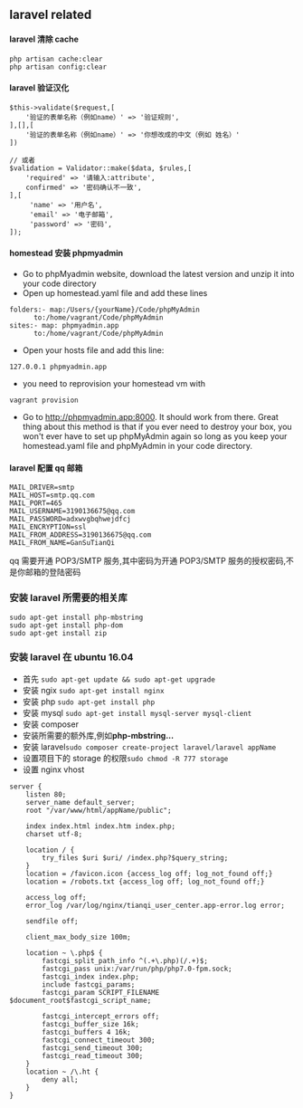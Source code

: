## laravel related

#### laravel 清除 cache

```
php artisan cache:clear
php artisan config:clear
```

#### laravel 验证汉化

```
$this->validate($request,[
    '验证的表单名称（例如name）' => '验证规则',
],[],[
    '验证的表单名称（例如name）' => '你想改成的中文（例如 姓名）'
])

// 或者
$validation = Validator::make($data, $rules,[
    'required' => '请输入:attribute',
    confirmed' => '密码确认不一致',
],[
     'name' => '用户名',
     'email' => '电子邮箱',
     'password' => '密码',
]);
```

#### homestead 安装 phpmyadmin

- Go to phpMyadmin website, download the latest version and unzip it into your code directory
- Open up homestead.yaml file and add these lines

```
folders:- map:/Users/{yourName}/Code/phpMyAdmin
      to:/home/vagrant/Code/phpMyAdmin
sites:- map: phpmyadmin.app
      to:/home/vagrant/Code/phpMyAdmin
```

- Open your hosts file and add this line:

```
127.0.0.1 phpmyadmin.app

```

- you need to reprovision your homestead vm with

```
vagrant provision
```

- Go to http://phpmyadmin.app:8000. It should work from there. Great thing about this method is that if you ever need to destroy your box, you won't ever have to set up phpMyAdmin again so long as you keep your homestead.yaml file and phpMyAdmin in your code directory.

#### laravel 配置 qq 邮箱

```
MAIL_DRIVER=smtp
MAIL_HOST=smtp.qq.com
MAIL_PORT=465
MAIL_USERNAME=3190136675@qq.com
MAIL_PASSWORD=adxwvgbqhwejdfcj
MAIL_ENCRYPTION=ssl
MAIL_FROM_ADDRESS=3190136675@qq.com
MAIL_FROM_NAME=GanSuTianQi
```

qq 需要开通 POP3/SMTP 服务,其中密码为开通 POP3/SMTP 服务的授权密码,不是你邮箱的登陆密码

### 安装 laravel 所需要的相关库

```
sudo apt-get install php-mbstring
sudo apt-get install php-dom
sudo apt-get install zip
```

### 安装 laravel 在 ubuntu 16.04

- 首先 `sudo apt-get update && sudo apt-get upgrade`
- 安装 ngix `sudo apt-get install nginx`
- 安装 php `sudo apt-get install php`
- 安装 mysql `sudo apt-get install mysql-server mysql-client`
- 安装 composer
- 安装所需要的额外库,例如**php-mbstring...**
- 安装 laravel`sudo composer create-project laravel/laravel appName`
- 设置项目下的 storage 的权限`sudo chmod -R 777 storage`
- 设置 nginx vhost

```
server {
    listen 80;
    server_name default_server;
    root "/var/www/html/appName/public";

    index index.html index.htm index.php;
    charset utf-8;

    location / {
        try_files $uri $uri/ /index.php?$query_string;
    }
    location = /favicon.icon {access_log off; log_not_found off;}
    location = /robots.txt {access_log off; log_not_found off;}

    access_log off;
    error_log /var/log/nginx/tianqi_user_center.app-error.log error;

    sendfile off;

    client_max_body_size 100m;

    location ~ \.php$ {
        fastcgi_split_path_info ^(.+\.php)(/.+)$;
        fastcgi_pass unix:/var/run/php/php7.0-fpm.sock;
        fastcgi_index index.php;
        include fastcgi_params;
        fastcgi_param SCRIPT_FILENAME $document_root$fastcgi_script_name;

        fastcgi_intercept_errors off;
        fastcgi_buffer_size 16k;
        fastcgi_buffers 4 16k;
        fastcgi_connect_timeout 300;
        fastcgi_send_timeout 300;
        fastcgi_read_timeout 300;
    }
    location ~ /\.ht {
        deny all;
    }
}
```
